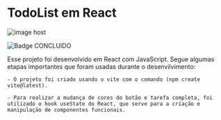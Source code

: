 # TodoList em React
<di>
  <img src="https://images2.imgbox.com/71/e3/YcZZ6JYz_o.png" alt="image host">
</div>

![Badge CONCLUIDO](http://img.shields.io/static/v1?label=STATUS&message=CONCLUÍDO&color=GREEN&style=for-the-badge)
<div>
  <p>
    Esse projeto foi desenvolvido em React com JavaScript.
    Segue algumas etapas importantes que foram usadas durante o desenvilvimento:
  </p>
  
    - O projeto foi criado usando o vite com o comando (npm create vite@latest).
    
    - Para realizar a mudança de cores do botão e tarefa completa, foi utilizado o hook useState do React, que serve para a criação e manipulação de componentes funcionais.    

</div>
